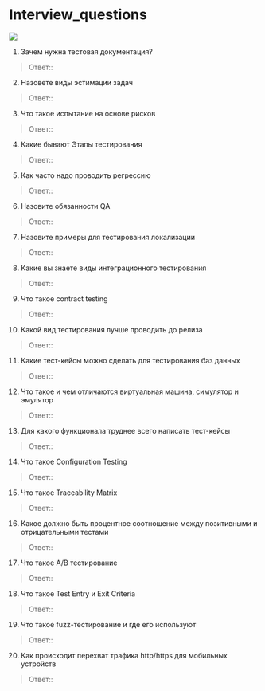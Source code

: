# Interview_questions

![](https://avatars.mds.yandex.net/i?id=13e320324e1383732109abdbd5d1e7f4d1ce4e1b-8495915-images-thumbs&n=13)

1) Зачем нужна тестовая документация?  
> Ответ::
2) Назовете виды эстимации задач  
> Ответ:: 
3) Что такое испытание на основе рисков  
> Ответ:: 
4) Какие бывают Этапы тестирования  
> Ответ:: 
5) Как часто надо проводить регрессию  
> Ответ:: 
6) Назовите обязанности QA  
> Ответ:: 
7) Назовите примеры для тестирования локализации  
> Ответ:: 
8. Какие вы знаете виды интеграционного тестирования  
> Ответ:: 
9) Что такое contract testing  
> Ответ:: 
10) Какой вид тестирования лучше проводить до релиза  
> Ответ:: 
11) Какие тест-кейсы можно сделать для тестирования баз данных  
> Ответ:: 
12) Что такое и чем отличаются виртуальная машина, симулятор и эмулятор  
> Ответ:: 
13) Для какого функционала труднее всего написать тест-кейсы  
> Ответ:: 
14) Что такое Configuration Testing  
> Ответ:: 
15) Что такое Traceability Matrix  
> Ответ:: 
16) Какое должно быть процентное соотношение между позитивными и отрицательными тестами  
> Ответ:: 
17) Что такое A/B тестирование  
> Ответ:: 
18) Что такое Test Entry и Exit Criteria  
> Ответ:: 
19) Что такое fuzz-тестирование и где его используют  
> Ответ:: 
20) Как происходит перехват трафика http/https для мобильных устройств  
> Ответ:: 

